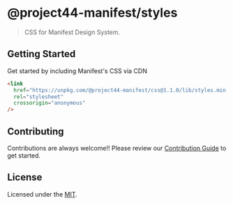 # @project44-manifest/styles

> CSS for Manifest Design System.

## Getting Started

Get started by including Manifest's CSS via CDN

```html
<link
  href="https://unpkg.com/@project44-manifest/css@1.1.0/lib/styles.min.css"
  rel="stylesheet"
  crossorigin="anonymous"
/>
```

## Contributing

Contributions are always welcome!! Please review our [Contribution Guide](/.github/CONTRIBUTING.md)
to get started.

## License

Licensed under the [MIT](/LICENSE).
